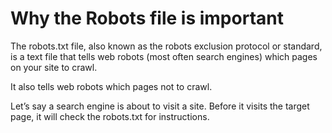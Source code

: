 # Why the Robots file is important

The robots.txt file, also known as the robots exclusion protocol or standard, is a text file that tells web robots (most often search engines) which pages on your site to crawl.


It also tells web robots which pages not to crawl.


Let’s say a search engine is about to visit a site. Before it visits the target page, it will check the robots.txt for instructions.
